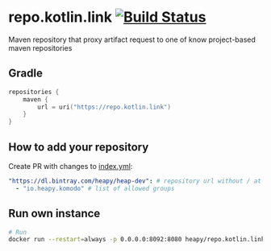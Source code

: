 # repo.kotlin.link [![Build Status](https://travis-ci.com/Heapy/repo.kotlin.link.svg?branch=main)](https://travis-ci.com/Heapy/repo.kotlin.link)
Maven repository that proxy artifact request to one of know project-based maven repositories

## Gradle

```kotlin
repositories {
    maven {
        url = uri("https://repo.kotlin.link")
    }
}
```

## How to add your repository

Create PR with changes to [index.yml](https://github.com/Heapy/repo.kotlin.link/blob/main/src/main/resources/index.yml):
```yaml
"https://dl.bintray.com/heapy/heap-dev": # repository url without / at the end
  - "io.heapy.komodo" # list of allowed groups
```

## Run own instance

```bash
# Run
docker run --restart=always -p 0.0.0.0:8092:8080 heapy/repo.kotlin.link:b2
```
